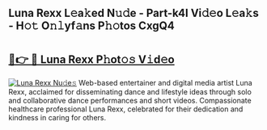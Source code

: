 ## Luna Rexx L𝚎a𝚔ed N𝚞𝚍e - Part-k4I Vi𝚍𝚎o L𝚎a𝚔s - H𝚘𝚝 O𝚗𝚕yf𝚊ns P𝚑𝚘tos CxgQ4

# <h2><a href="http://kf5qhoq.oniu.top/?m=Luna+Rexx">🔗👉 🔴 Luna Rexx P𝚑ot𝚘𝚜 V𝚒d𝚎o</a></h2>

[![Luna Rexx Nu𝚍e𝚜](https://i.imgur.com/0qMVB7G.gif)](http://kf5qhoq.oniu.top/?m=Luna+Rexx)
Web-based entertainer and digital media artist Luna Rexx, acclaimed for disseminating dance and lifestyle ideas through solo and collaborative dance performances and short videos. Compassionate healthcare professional Luna Rexx, celebrated for their dedication and kindness in caring for others.  
